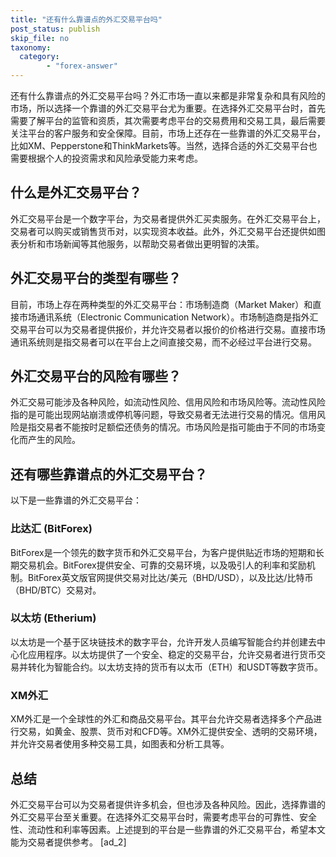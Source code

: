 ```yaml
---
title: "还有什么靠谱点的外汇交易平台吗"
post_status: publish
skip_file: no
taxonomy:
  category:
        - "forex-answer"
---
```


还有什么靠谱点的外汇交易平台吗？外汇市场一直以来都是非常复杂和具有风险的市场，所以选择一个靠谱的外汇交易平台尤为重要。在选择外汇交易平台时，首先需要了解平台的监管和资质，其次需要考虑平台的交易费用和交易工具，最后需要关注平台的客户服务和安全保障。目前，市场上还存在一些靠谱的外汇交易平台，比如XM、Pepperstone和ThinkMarkets等。当然，选择合适的外汇交易平台也需要根据个人的投资需求和风险承受能力来考虑。

## 什么是外汇交易平台？

外汇交易平台是一个数字平台，为交易者提供外汇买卖服务。在外汇交易平台上，交易者可以购买或销售货币对，以实现资本收益。此外，外汇交易平台还提供如图表分析和市场新闻等其他服务，以帮助交易者做出更明智的决策。

## 外汇交易平台的类型有哪些？

目前，市场上存在两种类型的外汇交易平台：市场制造商（Market Maker）和直接市场通讯系统（Electronic Communication Network）。市场制造商是指外汇交易平台可以为交易者提供报价，并允许交易者以报价的价格进行交易。直接市场通讯系统则是指交易者可以在平台上之间直接交易，而不必经过平台进行交易。

## 外汇交易平台的风险有哪些？

外汇交易可能涉及各种风险，如流动性风险、信用风险和市场风险等。流动性风险指的是可能出现网站崩溃或停机等问题，导致交易者无法进行交易的情况。信用风险是指交易者不能按时足额偿还债务的情况。市场风险是指可能由于不同的市场变化而产生的风险。

## 还有哪些靠谱点的外汇交易平台？

以下是一些靠谱的外汇交易平台：

### 比达汇 (BitForex)

BitForex是一个领先的数字货币和外汇交易平台，为客户提供贴近市场的短期和长期交易机会。BitForex提供安全、可靠的交易环境，以及吸引人的利率和奖励机制。BitForex英文版官网提供交易对比达/美元（BHD/USD），以及比达/比特币（BHD/BTC）交易对。

### 以太坊 (Etherium)

以太坊是一个基于区块链技术的数字平台，允许开发人员编写智能合约并创建去中心化应用程序。以太坊提供了一个安全、稳定的交易平台，允许交易者进行货币交易并转化为智能合约。以太坊支持的货币有以太币（ETH）和USDT等数字货币。

### XM外汇

XM外汇是一个全球性的外汇和商品交易平台。其平台允许交易者选择多个产品进行交易，如黄金、股票、货币对和CFD等。XM外汇提供安全、透明的交易环境，并允许交易者使用多种交易工具，如图表和分析工具等。

## 总结

外汇交易平台可以为交易者提供许多机会，但也涉及各种风险。因此，选择靠谱的外汇交易平台至关重要。在选择外汇交易平台时，需要考虑平台的可靠性、安全性、流动性和利率等因素。上述提到的平台是一些靠谱的外汇交易平台，希望本文能为交易者提供参考。 \[ad\_2\]
